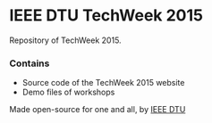 # IEEE DTU TechWeek 2015

Repository of TechWeek 2015.

### Contains

* Source code of the TechWeek 2015 website
* Demo files of workshops

Made open-source for one and all, by [IEEE DTU](http://ieeedtu.dcetech.com)